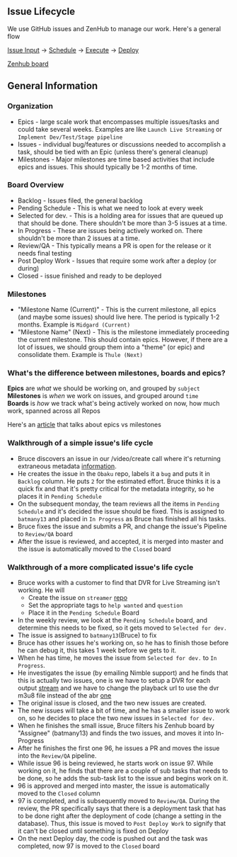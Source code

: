 ## Issue Lifecycle

We use GitHub issues and ZenHub to manage our work.  Here's a general flow

[Issue Input](guidelines.md) -> [Schedule](schedule.md) -> [Execute](../README.md#execute) -> [Deploy](../deploymd)


[Zenhub board](https://github.com/SYNQfm/obaku#boards?repos=83064032,79497430,79477666,80748537,74674362,81468857,90048135,81571134,79564980,81447813,84829819,79788970,81179259,88030190) 

## General Information


### Organization

* Epics - large scale work that encompasses multiple issues/tasks and could take several weeks.  Examples are like `Launch Live Streaming` or `Implement Dev/Test/Stage pipeline`
* Issues - individual bug/features or discussions needed to accomplish a task, should be tied with an Epic (unless there's general cleanup)
* Milestones - Major milestones are time based activities that include epics and issues.  This should typically be 1-2 months of time.

### Board Overview

* Backlog - Issues filed, the general backlog
* Pending Schedule - This is what we need to look at every week
* Selected for dev. - This is a holding area for issues that are queued up that should be done.  There shouldn't be more than 3-5 issues at a time.
* In Progress - These are issues being actively worked on.  There shouldn't be more than 2 issues at a time.
* Review/QA - This typically means a PR is open for the release or it needs final testing
* Post Deploy Work - Issues that require some work after a deploy (or during)
* Closed - issue finished and ready to be deployed

### Milestones

* "Milestone Name (Current)" - This is the current milestone, all epics (and maybe some issues) should live here.  The period is typically 1-2 months.  Example is `Midgard (Current)`
* "Milestone Name" (Next) - This is the milestone immediately proceeding the current milestone.  This should contain epics.  However, if there are a lot of issues, we should group them into a "theme" (or epic) and consolidate them.  Example is `Thule (Next)`

### What's the difference between milestones, boards and epics?

__Epics__ are _what_ we should be working on, and grouped by `subject`    
__Milestones__ is _when_ we work on issues, and grouped around `time`    
__Boards__ is _how_ we track what's being actively worked on now, how much work, spanned across all Repos    

Here's an [article](https://www.zenhub.com/blog/how-to-use-epics-and-milestones/) that talks about epics vs milestones

### Walkthrough of a simple issue's life cycle

* Bruce discovers an issue in our /video/create call where it's returning extraneous metadata [information](https://github.com/SYNQfm/obaku/issues/601).
* He creates the issue in the `Obaku` repo, labels it a `bug` and puts it in `Backlog` column.  He puts `2` for the estimated effort.  Bruce thinks it is a quick fix and that it's pretty critical for the metadata integrity, so he places it in `Pending Schedule`
* On the subsequent monday, the team reviews all the items in `Pending Schedule` and it's decided the issue should be fixed.  This is assigned to `batmany13` and placed in `In Progress` as Bruce has finished all his tasks.
* Bruce fixes the issue and submits a PR, and change the issue's Pipeline to `Review/QA` board
* After the issue is reviewed, and accepted, it is merged into master and the issue is automatically moved to the `Closed` board

### Walkthrough of a more complicated issue's life cycle

* Bruce works with a customer to find that DVR for Live Streaming isn't working. He will
  * Create the issue on `streamer` [repo](https://github.com/SYNQfm/streamer/issues/75)
  * Set the appropriate tags to `help wanted` and `question`
  * Place it in the `Pending Schedule` Board
* In the weekly review, we look at the `Pending Schedule` board, and determine this needs to be fixed, so it gets moved to `Selected for dev.`
* The issue is assigned to `batmany13`(Bruce) to fix
* Bruce has other issues he's working on, so he has to finish those before he can debug it, this takes 1 week before we gets to it.
* When he has time, he moves the issue from `Selected for dev.` to `In Progress`.
* He investigates the issue (by emailing Nimble support) and he finds that this is actually two issues, one is we have to setup a DVR for each output [stream](https://github.com/SYNQfm/streamer/issues/96) and we have to change the playback url to use the dvr m3u8 file instead of the abr [one](https://github.com/SYNQfm/streamer/issues/97)
* The original issue is closed, and the two new issues are created.
* The new issues will take a bit of time, and he has a smaller issue to work on, so he decides to place the two new issues in `Selected for dev.`
* When he finishes the small issue, Bruce filters his Zenhub board by "Assignee" (batmany13) and finds the two issues, and moves it into In-Progress
* After he finishes the first one 96, he issues a PR and moves the issue into the `Review/QA` pipeline.
* While issue 96 is being reviewed, he starts work on issue 97.  While working on it, he finds that there are a couple of sub tasks that needs to be done, so he adds the sub-task list to the issue and begins work on it.
* 96 is approved and merged into master, the issue is automatically moved to the `Closed` column
* 97 is completed, and is subsequently moved to `Review/QA`.  During the review, the PR specifically says that there is a deployment task that has to be done right after the deployment of code (change a setting in the database).  Thus, this issue is moved to `Post Deploy Work` to signify that it can't be closed until something is fixed on Deploy
* On the next Deploy day, the code is pushed out and the task was completed, now 97 is moved to the `Closed` board
